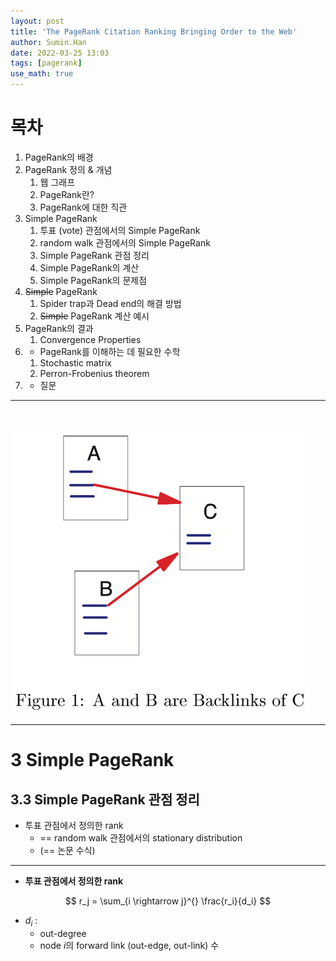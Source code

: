 ```yaml
---
layout: post
title: 'The PageRank Citation Ranking Bringing Order to the Web'
author: Sumin.Han
date: 2022-03-25 13:03
tags: [pagerank]
use_math: true
---
```


<!--more-->

# 목차

1. PageRank의 배경
2. PageRank 정의 & 개념
    1. 웹 그래프
    2. PageRank란?
    3. PageRank에 대한 직관
3. Simple PageRank
    1. 투표 (vote) 관점에서의 Simple PageRank
    2. random walk 관점에서의 Simple PageRank
    3. Simple PageRank 관점 정리
    4. Simple PageRank의 계산
    5. Simple PageRank의 문제점
4. ~~Simple~~ PageRank
    1. Spider trap과 Dead end의 해결 방법
    2. ~~Simple~~ PageRank 계산 예시
5. PageRank의 결과
    1. Convergence Properties
6. + PageRank를 이해하는 데 필요한 수학
    1. Stochastic matrix
    2. Perron-Frobenius theorem
7. + 질문

---

![]()

![](/files/posts/The-PageRank-Citation-Ranking-Bringing-Order-to-the-Web/fig_01.png)

---

# 3 Simple PageRank

## 3.3 Simple PageRank 관점 정리

- 투표 관점에서 정의한 rank
    - == random walk 관점에서의 stationary distribution
    - (== 논문 수식)

---

- **투표 관점에서 정의한 rank**
    
$$
r_j = \sum_{i \rightarrow j}^{} \frac{r_i}{d_i}
$$
    
- $d_i$ :
    - out-degree
    - node $i$의 forward link (out-edge, out-link) 수
